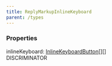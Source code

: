 ```yaml
---
title: ReplyMarkupInlineKeyboard
parent: /types
---
```


### Properties

<div class="flex flex-col gap-3"><div><div class="flex gap-2"><div class="font-mono p" id="p_inlineKeyboard" data-anchor><span class="font-bold">inlineKeyboard</span><span class="opacity-50">:</span> <a href="/gh/types/inlinekeyboardbutton"  >InlineKeyboardButton</a><span class="opacity-50">[]</span><span class="opacity-50">[]</span></div><div class="flex items-center"><div class="bg-dbt px-1.5 rounded-md select-none text-fgt text-[10px]">DISCRIMINATOR</div></div></div></div></div>


